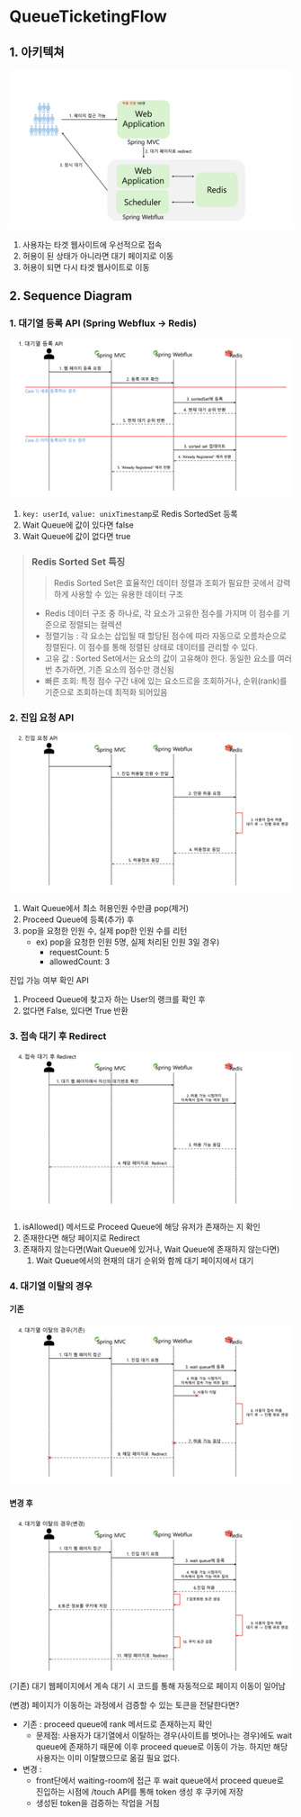 # QueueTicketingFlow

## 1. 아키텍쳐

![대기열 서비스 아키텍쳐](/assets/아키텍쳐1.png)
1. 사용자는 타겟 웹사이트에 우선적으로 접속
2. 허용이 된 상태가 아니라면 대기 페이지로 이동
3. 허용이 되면 다시 타겟 웹사이트로 이동
## 2. Sequence Diagram

### 1. 대기열 등록 API (Spring Webflux → Redis)


![대기열 등록 API](/assets/대기열_등록.png)

1. `key: userId`, `value: unixTimestamp`로 Redis SortedSet 등록
2. Wait Queue에 값이 있다면 false
3. Wait Queue에 값이 없다면 true
> ### Redis Sorted Set 특징
> > Redis Sorted Set은 효율적인 데이터 정렬과 조회가 필요한 곳에서 강력하게 사용할 수 있는 유용한 데이터 구조
> - Redis 데이터 구조 중 하나로, 각 요소가 고유한 점수를 가지며 이 점수를 기준으로 정렬되는 컬렉션
> - 정렬기능 : 각 요소는 삽입될 때 할당된 점수에 따라 자동으로 오름차순으로 정렬된다. 이 점수를 통해 정렬된 상태로 데이터를 관리할 수 있다.
> - 고유 값 : Sorted Set에서는 요소의 값이 고유해야 한다. 동일한 요소를 여러번 추가하면, 기존 요소의 점수만 갱신됨
> - 빠른 조회: 특정 점수 구간 내에 있는 요소드르을 조회하거나, 순위(rank)를 기준으로 조회하는데 최적화 되어있음


### 2. 진입 요청 API
![진입요청 API](/assets/진입요청.png)
1. Wait Queue에서 최소 허용인원 수만큼 pop(제거)
2. Proceed Queue에 등록(추가) 후
3. pop을 요청한 인원 수, 실제 pop한 인원 수를 리턴
    - ex) pop을 요청한 인원 5명, 실제 처리된 인원 3일 경우)
        - requestCount: 5
        - allowedCount: 3

진입 가능 여부 확인 API
1. Proceed Queue에 찾고자 하는 User의 랭크를 확인 후
2. 없다면 False, 있다면 True 반환

### 3. 접속 대기 후 Redirect
![접속 대기 후 Redirect](/assets/접속대기.png)
1. isAllowed() 메서드로 Proceed Queue에 해당 유저가 존재하는 지 확인
2. 존재한다면 해당 페이지로 Redirect
3. 존재하지 않는다면(Wait Queue에 있거나, Wait Queue에 존재하지 않는다면)
   1.  Wait Queue에서의 현재의 대기 순위와 함께 대기 페이지에서 대기

### 4. 대기열 이탈의 경우
#### 기존
![기존](/assets/대기열이탈_기존.png)
#### 변경 후
![변경](/assets/대기열이탈_변경.png)
(기존) 대기 웹페이지에서 계속 대기 시 코드를 통해 자동적으로 페이지 이동이 일어남


(변경) 페이지가 이동하는 과정에서 검증할 수 있는 토큰을 전달한다면?

- 기존 : proceed queue에 rank 메서드로 존재하는지 확인
   - 문제점: 사용자가 대기열에서 이탈하는 경우(사이트를 벗어나는 경우)에도 wait queue에 존재하기 때문에 이후 proceed queue로 이동이 가능. 하지만 해당 사용자는 이미 이탈했으므로 옮길 필요 없다.
- 변경 :
   - front단에서 waiting-room에 접근 후 wait queue에서 proceed queue로 진입하는 시점에 /touch API를 통해 token 생성 후 쿠키에 저장
   - 생성된 token을 검증하는 작업을 거침
